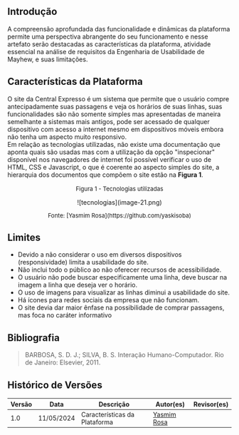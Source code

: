 ## Introdução
A compreensão aprofundada das funcionalidade e dinâmicas da plataforma permite uma perspectiva abrangente do seu funcionamento e nesse artefato serão destacadas as características da plataforma, atividade essencial na análise de requisitos da Engenharia de Usabilidade de Mayhew, e suas limitações.

## Características da Plataforma
O site da Central Expresso é um sistema que permite que o usuário compre antecipadamente suas passagens e veja os horários de suas linhas, suas funcionalidades são não somente simples mas apresentadas de maneira semelhante a sistemas mais antigos, pode ser acessado de qualquer dispositivo com acesso a internet mesmo em dispositivos móveis embora não tenha um aspecto muito responsivo. <br>
Em relação as tecnologias utilizadas, não existe uma documentação que aponta quais são usadas mas com a utilização da opção "inspecionar" disponível nos navegadores de internet foi possível verificar o uso de HTML, CSS e Javascript, o que é coerente ao aspecto simples do site, a hierarquia dos documentos que compõem o site estão na **Figura 1**.

<font size="2"><p style="text-align: center"> Figura 1 - Tecnologias utilizadas </p></font>
<center>![tecnologias](image-21.png)</center>
<font size="2"><p style="text-align: center"> Fonte: [Yasmim Rosa](https://github.com/yaskisoba)</p></font>

## Limites
<ul>
<li>Devido a não considerar o uso em diversos dispositivos (responsividade) limita a usabilidade do site.</li>
<li>Não inclui todo o público ao não oferecer recursos de acessibilidade.</li>
<li>O usuário não pode buscar especificamente uma linha, deve buscar na imagem a linha que deseja ver o horário.</li>
<li>O uso de imagens para visualizar as linhas diminui a usabilidade do site.</li>
<li>Há ícones para redes sociais da empresa que não funcionam.</li>
<li>O site devia dar maior ênfase na possibilidade de comprar passagens, mas foca no caráter informativo</li>
</ul>

## Bibliografia
> BARBOSA, S. D. J.; SILVA, B. S. Interação Humano-Computador. Rio de Janeiro: Elsevier, 2011. <br>

## Histórico de Versões

| Versão |    Data    | Descrição                                 | Autor(es)                                       | Revisor(es)                                    |
| ------ | :--------: | ----------------------------------------- | ----------------------------------------------- | ---------------------------------------------- |
| 1.0    | 11/05/2024 |  Características da Plataforma | [Yasmim Rosa](https://github.com/yaskisoba) <br>  |     |
